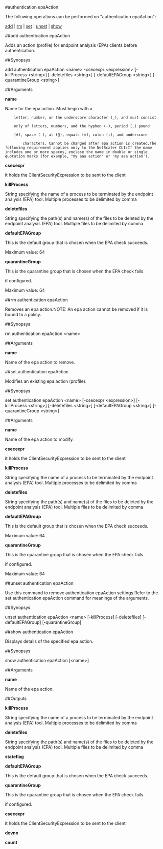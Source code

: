 #authentication epaAction

The following operations can be performed on "authentication epaAction":


[add](#add-authentication-epaaction) | [rm](#rm-authentication-epaaction) | [set](#set-authentication-epaaction) | [unset](#unset-authentication-epaaction) | [show](#show-authentication-epaaction)

##add authentication epaAction

Adds an action (profile) for endpoint analysis (EPA) clients before authentication.


##Synopsys

add authentication epaAction &lt;name> -csecexpr &lt;expression> [-killProcess &lt;string>] [-deletefiles &lt;string>] [-defaultEPAGroup &lt;string>] [-quarantineGroup &lt;string>]


##Arguments

<b>name</b>
Name for the epa action. Must begin with a
	    letter, number, or the underscore character (_), and must consist
	    only of letters, numbers, and the hyphen (-), period (.) pound
	    (#), space ( ), at (@), equals (=), colon (:), and underscore
		    characters. Cannot be changed after epa action is created.The following requirement applies only to the NetScaler CLI:If the name includes one or more spaces, enclose the name in double or single quotation marks (for example, "my aaa action" or 'my aaa action').

<b>csecexpr</b>
it holds the ClientSecurityExpression to be sent to the client

<b>killProcess</b>
String specifying the name of a process to be terminated by the endpoint analysis (EPA) tool. Multiple processes to be delimited by comma

<b>deletefiles</b>
String specifying the path(s) and name(s) of the files to be deleted by the endpoint analysis (EPA) tool. Multiple files to be delimited by comma

<b>defaultEPAGroup</b>
This is the default group that is chosen when the EPA check succeeds.
Maximum value: 64

<b>quarantineGroup</b>
This is the quarantine group that is chosen when the EPA check fails
if configured.
Maximum value: 64



##rm authentication epaAction

Removes an epa action.NOTE: An epa action cannot be removed if it is bound to a policy.


##Synopsys

rm authentication epaAction &lt;name>


##Arguments

<b>name</b>
Name of the epa action to remove.



##set authentication epaAction

Modifies an existing epa action (profile).


##Synopsys

set authentication epaAction &lt;name> [-csecexpr &lt;expression>] [-killProcess &lt;string>] [-deletefiles &lt;string>] [-defaultEPAGroup &lt;string>] [-quarantineGroup &lt;string>]


##Arguments

<b>name</b>
Name of the epa action to modify.

<b>csecexpr</b>
it holds the ClientSecurityExpression to be sent to the client

<b>killProcess</b>
String specifying the name of a process to be terminated by the endpoint analysis (EPA) tool. Multiple processes to be delimited by comma

<b>deletefiles</b>
String specifying the path(s) and name(s) of the files to be deleted by the endpoint analysis (EPA) tool. Multiple files to be delimited by comma

<b>defaultEPAGroup</b>
This is the default group that is chosen when the EPA check succeeds.
Maximum value: 64

<b>quarantineGroup</b>
This is the quarantine group that is chosen when the EPA check fails
if configured.
Maximum value: 64



##unset authentication epaAction

Use this command to remove authentication epaAction settings.Refer to the set authentication epaAction command for meanings of the arguments.


##Synopsys

unset authentication epaAction &lt;name> [-killProcess] [-deletefiles] [-defaultEPAGroup] [-quarantineGroup]


##show authentication epaAction

Displays details of the specified epa action.


##Synopsys

show authentication epaAction [&lt;name>]


##Arguments

<b>name</b>
Name of the epa action.



##Outputs

<b>killProcess</b>
String specifying the name of a process to be terminated by the endpoint analysis (EPA) tool. Multiple processes to be delimited by comma

<b>deletefiles</b>
String specifying the path(s) and name(s) of the files to be deleted by the endpoint analysis (EPA) tool. Multiple files to be delimited by comma

<b>stateflag</b>

<b>defaultEPAGroup</b>
This is the default group that is chosen when the EPA check succeeds.

<b>quarantineGroup</b>
This is the quarantine group that is chosen when the EPA check fails
if configured.

<b>csecexpr</b>
it holds the ClientSecurityExpression to be sent to the client

<b>devno</b>

<b>count</b>



